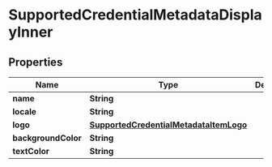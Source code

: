 # SupportedCredentialMetadataDisplayInner

## Properties

| Name                | Type                                                                              | Description | Notes      |
| ------------------- | --------------------------------------------------------------------------------- | ----------- | ---------- |
| **name**            | **String**                                                                        |             |            |
| **locale**          | **String**                                                                        |             | [optional] |
| **logo**            | [**SupportedCredentialMetadataItemLogo**](SupportedCredentialMetadataItemLogo.md) |             | [optional] |
| **backgroundColor** | **String**                                                                        |             | [optional] |
| **textColor**       | **String**                                                                        |             | [optional] |
